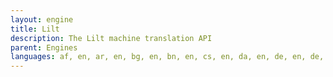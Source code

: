 ```yaml
---
layout: engine
title: Lilt
description: The Lilt machine translation API
parent: Engines
languages: af, en, ar, en, bg, en, bn, en, cs, en, da, en, de, en, de, fr, de, it, de, tr, el, en, en, af, en, ar, en, bg, en, bn, en, cs, en, da, en, de, en, el, en, es, en, fa, en, fi, en, fr, en, gu, en, he, en, hi, en, hr, en, hu, en, id, en, it, en, ja, en, kn, en, ko, en, ml, en, mr, en, nl, en, no, en, pa, en, pl, en, pt, en, ro, en, ru, en, sk, en, sl, en, sq, en, sv, en, sw, en, ta, en, te, en, th, en, tl, en, tr, en, uk, en, vi, en, zh-cn, en, zh-tw, es, en, es, pt, fa, en, fa, he, fi, en, fr, en, gu, en, he, en, hi, en, hr, en, hu, en, id, en, ig, en, it, en, ja, en, ja, zh-cn, jv, en, ko, en, ml, en, mr, en, ms, en, nl, en, no, en, pa, en, pl, en, prs, en, ps, en, pt, en, pt, es, ro, en, ru, en, sk, en, sl, en, sq, en, sv, en, sw, en, ta, en, te, en, th, en, tl, en, tr, en, uk, en, ur, en, vi, en, zh-cn, en, zh-cn, ja, zh-tw, en
---
```

